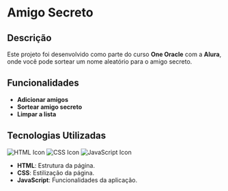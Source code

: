 # Amigo Secreto

## Descrição

Este projeto foi desenvolvido como parte do curso **One Oracle** com a **Alura**, onde você pode sortear um nome aleatório para o amigo secreto.

## Funcionalidades

- **Adicionar amigos**
- **Sortear amigo secreto**
- **Limpar a lista**

## Tecnologias Utilizadas
![HTML Icon](https://img.icons8.com/color/50/000000/html-5.png) ![CSS Icon](https://img.icons8.com/color/50/000000/css3.png) ![JavaScript Icon](https://img.icons8.com/color/50/000000/javascript.png)
- **HTML**: Estrutura da página.
- **CSS**: Estilização da página.
- **JavaScript**: Funcionalidades da aplicação.
  







